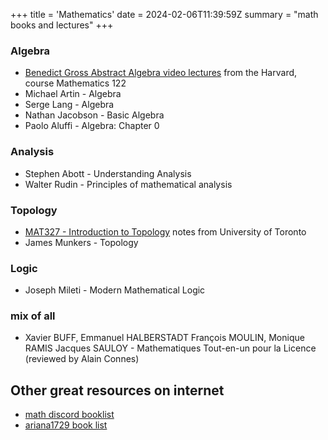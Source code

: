 +++
title = 'Mathematics'
date = 2024-02-06T11:39:59Z
summary = "math books and lectures"
+++


### Algebra
- [Benedict Gross Abstract Algebra video lectures](https://www.youtube.com/playlist?list=PLelIK3uylPMGzHBuR3hLMHrYfMqWWsmx5) from the Harvard, course Mathematics 122
- Michael Artin - Algebra
- Serge Lang - Algebra
- Nathan Jacobson - Basic Algebra
- Paolo Aluffi - Algebra: Chapter 0

### Analysis
- Stephen Abott - Understanding Analysis
- Walter Rudin - Principles of mathematical analysis

### Topology
- [MAT327 - Introduction to Topology](https://www.math.utoronto.ca/ivan/mat327/?resources) notes from University of Toronto
- James Munkers - Topology

### Logic
- Joseph Mileti - Modern Mathematical Logic

### mix of all
- Xavier BUFF, Emmanuel HALBERSTADT François MOULIN, Monique RAMIS Jacques SAULOY - Mathematiques Tout-en-un pour la Licence (reviewed by Alain Connes)

## Other great resources on internet
- [math discord booklist](https://mathematics.gg/books)
- [ariana1729 book list](https://ariana1729.github.io/books.html)

